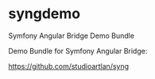 syngdemo
===

Symfony Angular Bridge Demo Bundle

Demo Bundle for Symfony Angular Bridge:

https://github.com/studioartlan/syng

